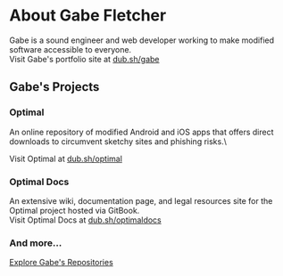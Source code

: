 # About Gabe Fletcher
Gabe is a sound engineer and web developer working to make modified software accessible to everyone.\
Visit Gabe's portfolio site at [dub.sh/gabe](https://dub.sh/gabe)
## Gabe's Projects
### Optimal
An online repository of modified Android and iOS apps that offers direct downloads to circumvent sketchy sites and phishing risks.\  

Visit Optimal at [dub.sh/optimal](https://dub.sh/optimal)
### Optimal Docs
An extensive wiki, documentation page, and legal resources site for the Optimal project hosted via GitBook.\
Visit Optimal Docs at [dub.sh/optimaldocs](https://dub.sh/optimaldocs) 
### And more...
[Explore Gabe's Repositories](https://github.com/gabefletch?tab=repositories)
